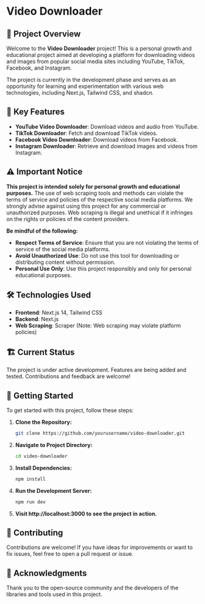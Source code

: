 # Video Downloader

## 🚀 Project Overview

Welcome to the **Video Downloader** project! This is a personal growth and educational project aimed at developing a platform for downloading videos and images from popular social media sites including YouTube, TikTok, Facebook, and Instagram. 

The project is currently in the development phase and serves as an opportunity for learning and experimentation with various web technologies, including Next.js, Tailwind CSS, and shadcn.

## 🌟 Key Features

- **YouTube Video Downloader**: Download videos and audio from YouTube.
- **TikTok Downloader**: Fetch and download TikTok videos.
- **Facebook Video Downloader**: Download videos from Facebook.
- **Instagram Downloader**: Retrieve and download images and videos from Instagram.

## ⚠️ Important Notice

**This project is intended solely for personal growth and educational purposes.** The use of web scraping tools and methods can violate the terms of service and policies of the respective social media platforms. We strongly advise against using this project for any commercial or unauthorized purposes. Web scraping is illegal and unethical if it infringes on the rights or policies of the content providers.

**Be mindful of the following:**

- **Respect Terms of Service**: Ensure that you are not violating the terms of service of the social media platforms.
- **Avoid Unauthorized Use**: Do not use this tool for downloading or distributing content without permission.
- **Personal Use Only**: Use this project responsibly and only for personal educational purposes.

## 🛠️ Technologies Used

- **Frontend**: Next.js 14, Tailwind CSS
- **Backend**: Next.js
- **Web Scraping**: Scraper (Note: Web scraping may violate platform policies)

## 🏗️ Current Status

The project is under active development. Features are being added and tested. Contributions and feedback are welcome!

## 📌 Getting Started

To get started with this project, follow these steps:

1. **Clone the Repository:**
   ```bash
   git clone https://github.com/yourusername/video-downloader.git
2. **Navigate to Project Directory:**
   ```bash
   cd video-downloader
3. **Install Dependencies:**
   ```bash
   npm install
4. **Run the Development Server:**
   ```bash
   npm run dev
5. **Visit http://localhost:3000 to see the project in action.**

## 🤝 Contributing

Contributions are welcome! If you have ideas for improvements or want to fix issues, feel free to open a pull request or issue.


## 📝 Acknowledgments

Thank you to the open-source community and the developers of the libraries and tools used in this project.
